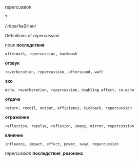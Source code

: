 repercussion

?

/ˌrēpərˈkəSHən/

Definitions of _repercussion_

noun
**последствия**

    aftermath, repercussion, backwash
**отзвук**

    reverberation, repercussion, aftersound, waft
**эхо**

    echo, reverberation, repercussion, doubling effect, re-echo
**отдача**

    return, recoil, output, efficiency, kickback, repercussion
**отражение**

    reflection, repulse, reflexion, image, mirror, repercussion
**влияние**

    influence, impact, effect, power, sway, repercussion

_repercussion_
**последствия**, **резонанс**